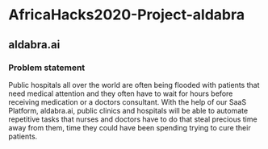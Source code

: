 # AfricaHacks2020-Project-aldabra

## aldabra.ai

### Problem statement 

Public hospitals all over the world are often being flooded with patients that need medical attention and they often have to wait for hours before receiving medication or a doctors consultant. With the help of our SaaS Platform, aldabra.ai, public clinics and hospitals will be able to automate repetitive tasks that nurses and doctors have to do that steal precious time away from them, time they could have been spending trying to cure their patients.

